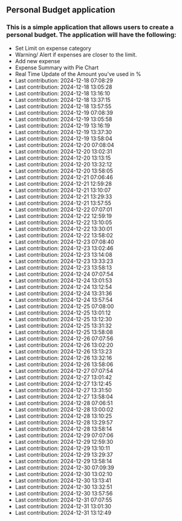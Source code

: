 ## Personal Budget application

### This is a simple application that allows users to create a personal budget. The application will have the following:

- Set Limit on expense category
- Warning/ Alert if expenses are closer to the limit.
- Add new expense
- Expense Summary with Pie Chart
- Real Time Update of the Amount you've used in %
- Last contribution: 2024-12-18 07:08:29
- Last contribution: 2024-12-18 13:05:28
- Last contribution: 2024-12-18 13:16:10
- Last contribution: 2024-12-18 13:37:15
- Last contribution: 2024-12-18 13:57:55
- Last contribution: 2024-12-19 07:08:39
- Last contribution: 2024-12-19 13:05:58
- Last contribution: 2024-12-19 13:16:19
- Last contribution: 2024-12-19 13:37:30
- Last contribution: 2024-12-19 13:58:04
- Last contribution: 2024-12-20 07:08:04
- Last contribution: 2024-12-20 13:02:31
- Last contribution: 2024-12-20 13:13:15
- Last contribution: 2024-12-20 13:32:12
- Last contribution: 2024-12-20 13:58:05
- Last contribution: 2024-12-21 07:06:46
- Last contribution: 2024-12-21 12:59:28
- Last contribution: 2024-12-21 13:10:07
- Last contribution: 2024-12-21 13:29:33
- Last contribution: 2024-12-21 13:57:55
- Last contribution: 2024-12-22 07:07:01
- Last contribution: 2024-12-22 12:59:19
- Last contribution: 2024-12-22 13:10:05
- Last contribution: 2024-12-22 13:30:01
- Last contribution: 2024-12-22 13:58:02
- Last contribution: 2024-12-23 07:08:40
- Last contribution: 2024-12-23 13:02:46
- Last contribution: 2024-12-23 13:14:08
- Last contribution: 2024-12-23 13:33:23
- Last contribution: 2024-12-23 13:58:13
- Last contribution: 2024-12-24 07:07:54
- Last contribution: 2024-12-24 13:01:53
- Last contribution: 2024-12-24 13:12:54
- Last contribution: 2024-12-24 13:31:36
- Last contribution: 2024-12-24 13:57:54
- Last contribution: 2024-12-25 07:08:00
- Last contribution: 2024-12-25 13:01:12
- Last contribution: 2024-12-25 13:12:30
- Last contribution: 2024-12-25 13:31:32
- Last contribution: 2024-12-25 13:58:08
- Last contribution: 2024-12-26 07:07:56
- Last contribution: 2024-12-26 13:02:20
- Last contribution: 2024-12-26 13:13:23
- Last contribution: 2024-12-26 13:32:16
- Last contribution: 2024-12-26 13:58:06
- Last contribution: 2024-12-27 07:07:54
- Last contribution: 2024-12-27 13:01:42
- Last contribution: 2024-12-27 13:12:45
- Last contribution: 2024-12-27 13:31:50
- Last contribution: 2024-12-27 13:58:04
- Last contribution: 2024-12-28 07:06:51
- Last contribution: 2024-12-28 13:00:02
- Last contribution: 2024-12-28 13:10:25
- Last contribution: 2024-12-28 13:29:57
- Last contribution: 2024-12-28 13:58:14
- Last contribution: 2024-12-29 07:07:06
- Last contribution: 2024-12-29 12:59:30
- Last contribution: 2024-12-29 13:10:11
- Last contribution: 2024-12-29 13:29:37
- Last contribution: 2024-12-29 13:58:14
- Last contribution: 2024-12-30 07:09:39
- Last contribution: 2024-12-30 13:02:10
- Last contribution: 2024-12-30 13:13:41
- Last contribution: 2024-12-30 13:32:51
- Last contribution: 2024-12-30 13:57:56
- Last contribution: 2024-12-31 07:07:55
- Last contribution: 2024-12-31 13:01:30
- Last contribution: 2024-12-31 13:12:49

